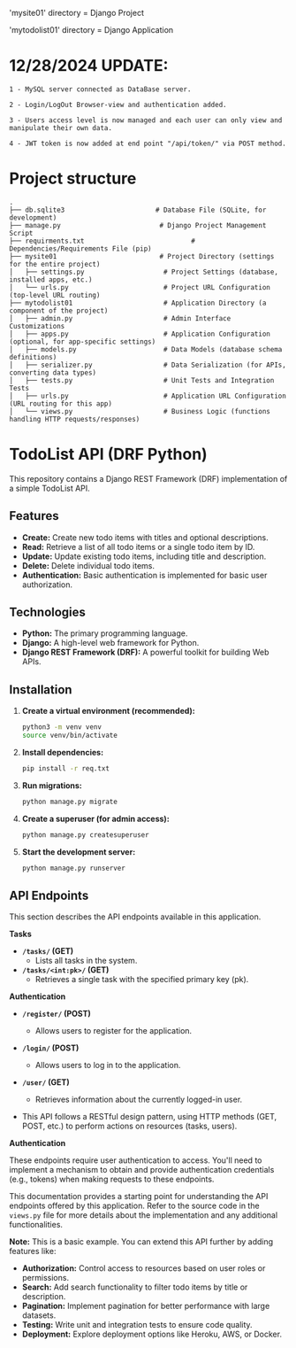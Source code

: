 'mysite01' directory = Django Project

'mytodolist01' directory = Django Application

# 12/28/2024 UPDATE:

    1 - MySQL server connected as DataBase server.
    
    2 - Login/LogOut Browser-view and authentication added.
    
    3 - Users access level is now managed and each user can only view and manipulate their own data.
    
    4 - JWT token is now added at end point "/api/token/" via POST method.
    

# Project structure
```
.
├── db.sqlite3                       # Database File (SQLite, for development)
├── manage.py                         # Django Project Management Script
├── requirments.txt                           # Dependencies/Requirements File (pip)
├── mysite01                          # Project Directory (settings for the entire project)
│   ├── settings.py                    # Project Settings (database, installed apps, etc.)
│   └── urls.py                        # Project URL Configuration (top-level URL routing)
├── mytodolist01                       # Application Directory (a component of the project)
│   ├── admin.py                       # Admin Interface Customizations
│   ├── apps.py                        # Application Configuration (optional, for app-specific settings)
│   ├── models.py                      # Data Models (database schema definitions)
│   ├── serializer.py                  # Data Serialization (for APIs, converting data types)
│   ├── tests.py                       # Unit Tests and Integration Tests
│   ├── urls.py                        # Application URL Configuration (URL routing for this app)
│   └── views.py                       # Business Logic (functions handling HTTP requests/responses)
```

# TodoList API (DRF Python)

This repository contains a Django REST Framework (DRF) implementation of a simple TodoList API.

## Features

* **Create:** Create new todo items with titles and optional descriptions.
* **Read:** Retrieve a list of all todo items or a single todo item by ID.
* **Update:** Update existing todo items, including title and description.
* **Delete:** Delete individual todo items.
* **Authentication:** Basic authentication is implemented for basic user authorization.

## Technologies

* **Python:** The primary programming language.
* **Django:** A high-level web framework for Python.
* **Django REST Framework (DRF):** A powerful toolkit for building Web APIs.

## Installation
1.  **Create a virtual environment (recommended):**

    ```bash
    python3 -m venv venv
    source venv/bin/activate 
    ```

2.  **Install dependencies:**

    ```bash
    pip install -r req.txt
    ```

3.  **Run migrations:**

    ```bash
    python manage.py migrate
    ```

4.  **Create a superuser (for admin access):**

    ```bash
    python manage.py createsuperuser
    ```

5.  **Start the development server:**

    ```bash
    python manage.py runserver 
    ```



## API Endpoints

This section describes the API endpoints available in this application.

**Tasks**

* **`/tasks/` (GET)**
    * Lists all tasks in the system.
* **`/tasks/<int:pk>/` (GET)**
    * Retrieves a single task with the specified primary key (pk).

**Authentication**

* **`/register/` (POST)**
    * Allows users to register for the application.
* **`/login/` (POST)**
    * Allows users to log in to the application.
* **`/user/` (GET)**
    * Retrieves information about the currently logged-in user.

* This API follows a RESTful design pattern, using HTTP methods (GET, POST, etc.) to perform actions on resources (tasks, users).

**Authentication**

These endpoints require user authentication to access. You'll need to implement a mechanism to obtain and provide authentication credentials (e.g., tokens) when making requests to these endpoints.

This documentation provides a starting point for understanding the API endpoints offered by this application. Refer to the source code in the `views.py` file for more details about the implementation and any additional functionalities.


**Note:** This is a basic example. You can extend this API further by adding features like:

  * **Authorization:** Control access to resources based on user roles or permissions.
  * **Search:** Add search functionality to filter todo items by title or description.
  * **Pagination:** Implement pagination for better performance with large datasets.
  * **Testing:** Write unit and integration tests to ensure code quality.
  * **Deployment:** Explore deployment options like Heroku, AWS, or Docker.
